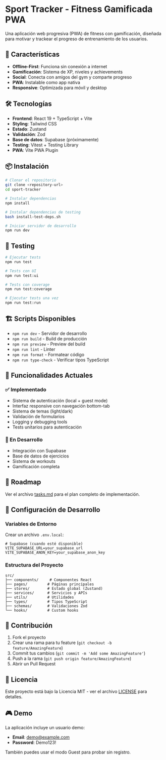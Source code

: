 # Sport Tracker - Fitness Gamificada PWA

Una aplicación web progresiva (PWA) de fitness con gamificación, diseñada para motivar y trackear el progreso de entrenamiento de los usuarios.

## 🚀 Características

- **Offline-First**: Funciona sin conexión a internet
- **Gamificación**: Sistema de XP, niveles y achievements
- **Social**: Conecta con amigos del gym y comparte progreso
- **PWA**: Instalable como app nativa
- **Responsive**: Optimizada para móvil y desktop

## 🛠️ Tecnologías

- **Frontend**: React 19 + TypeScript + Vite
- **Styling**: Tailwind CSS
- **Estado**: Zustand
- **Validación**: Zod
- **Base de datos**: Supabase (próximamente)
- **Testing**: Vitest + Testing Library
- **PWA**: Vite PWA Plugin

## 📦 Instalación

```bash
# Clonar el repositorio
git clone <repository-url>
cd sport-tracker

# Instalar dependencias
npm install

# Instalar dependencias de testing
bash install-test-deps.sh

# Iniciar servidor de desarrollo
npm run dev
```

## 🧪 Testing

```bash
# Ejecutar tests
npm run test

# Tests con UI
npm run test:ui

# Tests con coverage
npm run test:coverage

# Ejecutar tests una vez
npm run test:run
```

## 🏗️ Scripts Disponibles

- `npm run dev` - Servidor de desarrollo
- `npm run build` - Build de producción
- `npm run preview` - Preview del build
- `npm run lint` - Linter
- `npm run format` - Formatear código
- `npm run type-check` - Verificar tipos TypeScript

## 📱 Funcionalidades Actuales

### ✅ Implementado
- Sistema de autenticación (local + guest mode)
- Interfaz responsive con navegación bottom-tab
- Sistema de temas (light/dark)
- Validación de formularios
- Logging y debugging tools
- Tests unitarios para autenticación

### 🚧 En Desarrollo
- Integración con Supabase
- Base de datos de ejercicios
- Sistema de workouts
- Gamificación completa

## 🎯 Roadmap

Ver el archivo [tasks.md](.kiro/specs/sport-tracker/tasks.md) para el plan completo de implementación.

## 🔧 Configuración de Desarrollo

### Variables de Entorno

Crear un archivo `.env.local`:

```env
# Supabase (cuando esté disponible)
VITE_SUPABASE_URL=your_supabase_url
VITE_SUPABASE_ANON_KEY=your_supabase_anon_key
```

### Estructura del Proyecto

```
src/
├── components/     # Componentes React
├── pages/         # Páginas principales
├── stores/        # Estado global (Zustand)
├── services/      # Servicios y APIs
├── utils/         # Utilidades
├── types/         # Tipos TypeScript
├── schemas/       # Validaciones Zod
└── hooks/         # Custom hooks
```

## 🤝 Contribución

1. Fork el proyecto
2. Crear una rama para tu feature (`git checkout -b feature/AmazingFeature`)
3. Commit tus cambios (`git commit -m 'Add some AmazingFeature'`)
4. Push a la rama (`git push origin feature/AmazingFeature`)
5. Abrir un Pull Request

## 📄 Licencia

Este proyecto está bajo la Licencia MIT - ver el archivo [LICENSE](LICENSE) para detalles.

## 🎮 Demo

La aplicación incluye un usuario demo:
- **Email**: demo@example.com
- **Password**: Demo123!

También puedes usar el modo Guest para probar sin registro.